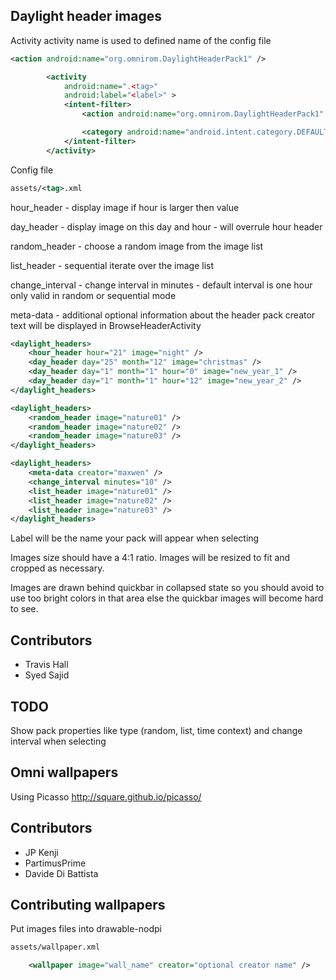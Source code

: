 Daylight header images
-----
Activity
activity name is used to defined name of the config file
```xml
<action android:name="org.omnirom.DaylightHeaderPack1" />
```
```xml
		<activity
			android:name=".<tag>"
			android:label="<label>" >
			<intent-filter>
				<action android:name="org.omnirom.DaylightHeaderPack1" />

				<category android:name="android.intent.category.DEFAULT" />
			</intent-filter>
		</activity>
```
Config file
```xml
assets/<tag>.xml
```

hour_header - display image if hour is larger then value

day_header - display image on this day and hour - will overrule hour header

random_header - choose a random image from the image list

list_header - sequential iterate over the image list

change_interval - change interval in minutes - default interval is one hour
only valid in random or sequential mode

meta-data - additional optional information about the header pack
creator text will be displayed in BrowseHeaderActivity 

```xml
<daylight_headers>
    <hour_header hour="21" image="night" />
    <day_header day="25" month="12" image="christmas" />
    <day_header day="1" month="1" hour="0" image="new_year_1" />
    <day_header day="1" month="1" hour="12" image="new_year_2" />
</daylight_headers>

<daylight_headers>
    <random_header image="nature01" />
    <random_header image="nature02" />
    <random_header image="nature03" />
</daylight_headers>

<daylight_headers>
    <meta-data creator="maxwen" />
    <change_interval minutes="10" />
    <list_header image="nature01" />
    <list_header image="nature02" />
    <list_header image="nature03" />
</daylight_headers>

```
Label will be the name your pack will appear when selecting

Images size should have a 4:1 ratio. Images will be resized
to fit and cropped as necessary.

Images are drawn behind quickbar in collapsed state so you 
should avoid to use too bright colors in that area else
the quickbar images will become hard to see.

## Contributors ##
+ Travis Hall
+ Syed Sajid

TODO
-----
Show pack properties like type (random, list, time context) and change interval
when selecting

Omni wallpapers
-----
Using Picasso
http://square.github.io/picasso/

## Contributors ##
+ JP Kenji
+ PartimusPrime
+ Davide Di Battista

## Contributing wallpapers ##
Put images files into drawable-nodpi
```xml
assets/wallpaper.xml
```
```xml
    <wallpaper image="wall_name" creator="optional creator name" />
```
